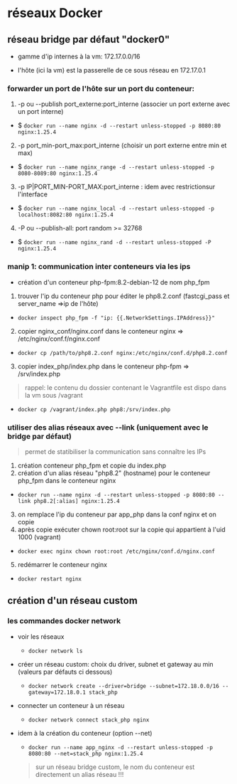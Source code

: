 # réseaux Docker 

## réseau bridge par défaut "docker0"

* gamme d'ip internes à la vm: 172.17.0.0/16

* l'hôte (ici la vm) est la passerelle de ce sous réseau en 172.17.0.1

### forwarder un port de l'hôte sur un port du conteneur:

1. -p ou --publish port_externe:port_interne (associer un port externe avec un port interne)
  * $ `docker run --name nginx -d --restart unless-stopped -p 8080:80 nginx:1.25.4`
2. -p port_min-port_max:port_interne (choisir un port externe entre min et max)
  * $ `docker run --name nginx_range -d --restart unless-stopped -p 8080-8089:80 nginx:1.25.4`
3. -p IP|PORT_MIN-PORT_MAX:port_interne : idem avec restrictionsur l'interface
  * $ `docker run --name nginx_local -d --restart unless-stopped -p localhost:8082:80 nginx:1.25.4`
4. -P ou --publish-all: port random >= 32768
  * $ `docker run --name nginx_rand -d --restart unless-stopped -P nginx:1.25.4`


### manip 1: communication inter conteneurs via les ips

* création d'un conteneur php-fpm:8.2-debian-12 de nom php_fpm

1. trouver l'ip du conteneur php pour éditer le php8.2.conf (fastcgi_pass et server_name =>ip de l'hôte)
  * `docker inspect php_fpm -f "ip: {{.NetworkSettings.IPAddress}}"`
2. copier nginx_conf/nginx.conf dans le conteneur nginx => /etc/nginx/conf.f/nginx.conf
  * `docker cp /path/to/php8.2.conf nginx:/etc/nginx/conf.d/php8.2.conf`
3. copier index_php/index.php dans le conteneur php-fpm => /srv/index.php
  > rappel: le contenu du dossier contenant le Vagrantfile est dispo dans la vm sous /vagrant
  * `docker cp /vagrant/index.php php8:/srv/index.php`


### utiliser des alias réseaux avec --link (uniquement avec le bridge par défaut)

> permet de statibiliser la communication sans connaître les IPs

1. création conteneur php_fpm et copie du index.php
2. création d'un alias réseau "php8.2" (hostname) pour le conteneur php_fpm dans le conteneur nginx
  * `docker run --name nginx -d --restart unless-stopped -p 8080:80 --link php8.2[:alias] nginx:1.25.4`
3. on remplace l'ip du conteneur par app_php dans la conf nginx et on copie
4. après copie exécuter chown root:root sur la copie qui appartient à l'uid 1000 (vagrant)
  * `docker exec nginx chown root:root /etc/nginx/conf.d/nginx.conf`
5. redémarrer le conteneur nginx
  * `docker restart nginx`

## création d'un réseau custom

### les commandes docker network

* voir les réseaux
  - `docker network ls` 

* créer un réseau custom: choix du driver, subnet et gateway au min (valeurs par défauts ci dessous)
  - `docker network create --driver=bridge --subnet=172.18.0.0/16 --gateway=172.18.0.1 stack_php`

* connecter un conteneur à un réseau
  - `docker network connect stack_php nginx`

* idem à la création du conteneur (option --net)
  - `docker run --name app_nginx -d --restart unless-stopped -p 8080:80 --net=stack_php nginx:1.25.4`
  > sur un réseau bridge custom, le nom du conteneur est directement un alias réseau !!!